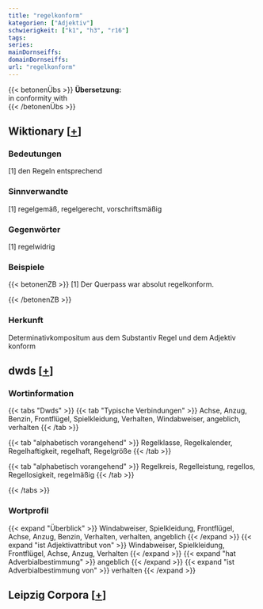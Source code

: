 ```yaml
---
title: "regelkonform"
kategorien: ["Adjektiv"]
schwierigkeit: ["k1", "h3", "r16"]
tags:
series:
mainDornseiffs:
domainDornseiffs:
url: "regelkonform"
---
```


{{< betonenÜbs >}}
**Übersetzung:**  
in conformity with  
{{< /betonenÜbs >}}

## Wiktionary [[+](https://de.wiktionary.org/wiki/regelkonform)]

### Bedeutungen
[1] den Regeln entsprechend  

### Sinnverwandte
[1] regelgemäß, regelgerecht, vorschriftsmäßig  

### Gegenwörter
[1] regelwidrig  

### Beispiele
{{< betonenZB >}}
[1] Der Querpass war absolut regelkonform.  

{{< /betonenZB >}}
### Herkunft
Determinativkompositum aus dem Substantiv Regel und dem Adjektiv konform  



## dwds [[+](https://www.dwds.de/wb/regelkonform)]

### Wortinformation
{{< tabs "Dwds" >}}
{{< tab "Typische Verbindungen" >}}
Achse, Anzug, Benzin, Frontflügel, Spielkleidung, Verhalten, Windabweiser, angeblich, verhalten
{{< /tab >}}

{{< tab "alphabetisch vorangehend" >}}
Regelklasse, Regelkalender, Regelhaftigkeit, regelhaft, Regelgröße
{{< /tab >}}

{{< tab "alphabetisch vorangehend" >}}
Regelkreis, Regelleistung, regellos, Regellosigkeit, regelmäßig
{{< /tab >}}

{{< /tabs >}}

### Wortprofil
{{< expand "Überblick" >}} Windabweiser, Spielkleidung, Frontflügel, Achse, Anzug, Benzin, Verhalten, verhalten, angeblich {{< /expand >}}
{{< expand "ist Adjektivattribut von" >}} Windabweiser, Spielkleidung, Frontflügel, Achse, Anzug, Verhalten {{< /expand >}}
{{< expand "hat Adverbialbestimmung" >}} angeblich {{< /expand >}}
{{< expand "ist Adverbialbestimmung von" >}} verhalten {{< /expand >}}

## Leipzig Corpora [[+](https://corpora.uni-leipzig.de/en/res?word=regelkonform&corpusId=deu_newscrawl-public_2018)]

